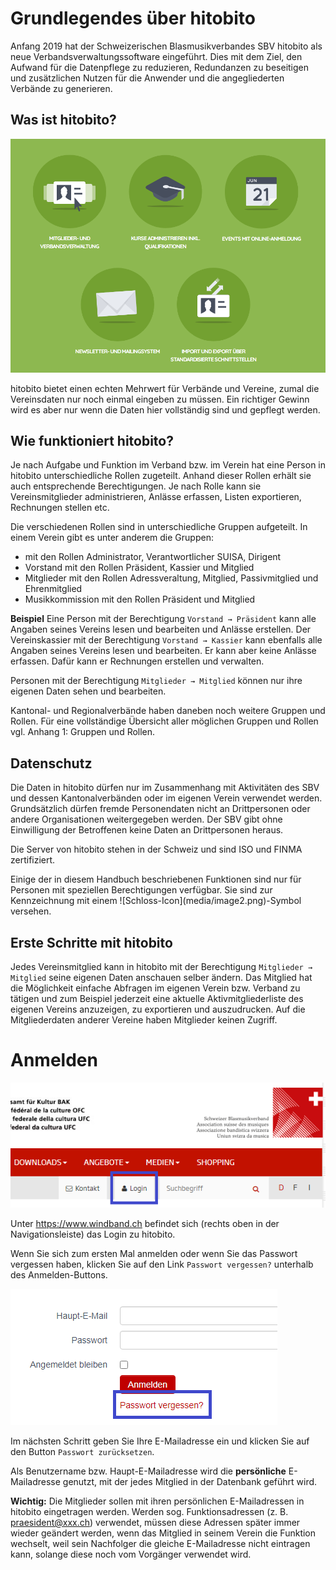 # Grundlegendes über hitobito

Anfang 2019 hat der Schweizerischen Blasmusikverbandes SBV hitobito als neue Verbandsverwaltungssoftware eingeführt. Dies mit dem Ziel, den Aufwand für die Datenpflege zu reduzieren, Redundanzen zu beseitigen und zusätzlichen Nutzen für die Anwender und die angegliederten Verbände zu generieren.

## Was ist hitobito?

![Übersicht über die Funktionen von hitobtio](media/image1.png)

hitobito bietet einen echten Mehrwert für Verbände und Vereine, zumal die Vereinsdaten nur noch einmal eingeben zu müssen. Ein richtiger Gewinn wird es aber nur wenn die Daten hier vollständig sind und gepflegt werden.

## Wie funktioniert hitobito?

Je nach Aufgabe und Funktion im Verband bzw. im Verein hat eine Person in hitobito unterschiedliche Rollen zugeteilt. Anhand dieser Rollen erhält sie auch entsprechende Berechtigungen. Je nach Rolle kann sie Vereinsmitglieder administrieren, Anlässe erfassen, Listen exportieren, Rechnungen stellen etc.

Die verschiedenen Rollen sind in unterschiedliche Gruppen aufgeteilt. In einem Verein gibt es unter anderem die Gruppen:

* <Verein> mit den Rollen Administrator, Verantwortlicher SUISA, Dirigent
* Vorstand mit den Rollen Präsident, Kassier und Mitglied
* Mitglieder mit den Rollen Adressveraltung, Mitglied, Passivmitglied und Ehrenmitglied
* Musikkommission mit den Rollen Präsident und Mitglied

**Beispiel** Eine Person mit der Berechtigung `Vorstand → Präsident` kann alle Angaben seines Vereins lesen und bearbeiten und Anlässe erstellen. Der Vereinskassier mit der Berechtigung `Vorstand → Kassier` kann ebenfalls alle Angaben seines Vereins lesen und bearbeiten. Er kann aber keine Anlässe erfassen. Dafür kann er Rechnungen erstellen und verwalten.

Personen mit der Berechtigung `Mitglieder → Mitglied` können nur ihre eigenen Daten sehen und bearbeiten.

Kantonal- und Regionalverbände haben daneben noch weitere Gruppen und Rollen. Für eine vollständige Übersicht aller möglichen Gruppen und Rollen vgl. Anhang 1: Gruppen und Rollen.

## Datenschutz
  
Die Daten in hitobito dürfen nur im Zusammenhang mit Aktivitäten des SBV und dessen Kantonalverbänden oder im eigenen Verein verwendet werden. Grundsätzlich dürfen fremde Personendaten nicht an Drittpersonen oder andere Organisationen weitergegeben werden. Der SBV gibt ohne Einwilligung der Betroffenen keine Daten an Drittpersonen heraus.

Die Server von hitobito stehen in der Schweiz und sind ISO und FINMA zertifiziert.

<div class="info">
    Einige der in diesem Handbuch beschriebenen Funktionen sind nur für Personen mit speziellen Berechtigungen verfügbar. Sie sind zur Kennzeichnung mit einem ![Schloss-Icon](media/image2.png)-Symbol versehen.
</div>


## Erste Schritte mit hitobito

Jedes Vereinsmitglied kann in hitobito mit der Berechtigung ``Mitglieder → Mitglied`` seine eigenen Daten anschauen selber ändern. Das Mitglied hat die Möglichkeit einfache Abfragen im eigenen Verein bzw. Verband zu tätigen und zum Beispiel jederzeit eine aktuelle Aktivmitgliederliste des eigenen Vereins anzuzeigen, zu exportieren und auszudrucken. Auf die Mitgliederdaten anderer Vereine haben Mitglieder keinen Zugriff.

# Anmelden

![Anmeldung](media/image3.png)

Unter https://www.windband.ch befindet sich (rechts oben in der Navigationsleiste) das Login zu hitobito.

Wenn Sie sich zum ersten Mal anmelden oder wenn Sie das Passwort vergessen haben, klicken Sie auf den Link ``Passwort vergessen?`` unterhalb des Anmelden-Buttons.

![Passwort vergessen](media/image4.png)

Im nächsten Schritt geben Sie Ihre E-Mailadresse ein und klicken Sie auf den Button ``Passwort zurücksetzen``.

Als Benutzername bzw. Haupt-E-Mailadresse wird die **persönliche** E-Mailadresse genutzt, mit der jedes Mitglied in der Datenbank geführt wird.

**Wichtig:** Die Mitglieder sollen mit ihren persönlichen E-Mailadressen in hitobito eingetragen werden. Werden sog. Funktionsadressen (z. B. praesident@xxx.ch) verwendet, müssen diese Adressen später immer wieder geändert werden, wenn das Mitglied in seinem Verein die Funktion wechselt, weil sein Nachfolger die gleiche E-Mailadresse nicht eintragen kann, solange diese noch vom Vorgänger verwendet wird.
